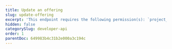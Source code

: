 ```yaml
---
title: Update an offering
slug: update-offering
excerpt: 'This endpoint requires the following permission(s): `project_configuration:offerings:read_write`.'
hidden: false
categorySlug: developer-api
order: 1
parentDoc: 649983b4c31b2e000a3c194c
---
```

